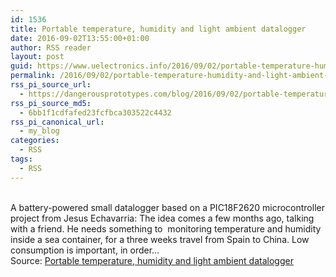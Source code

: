 ```yaml
---
id: 1536
title: Portable temperature, humidity and light ambient datalogger
date: 2016-09-02T13:55:00+01:00
author: RSS reader
layout: post
guid: https://www.uelectronics.info/2016/09/02/portable-temperature-humidity-and-light-ambient-datalogger/
permalink: /2016/09/02/portable-temperature-humidity-and-light-ambient-datalogger/
rss_pi_source_url:
  - https://dangerousprototypes.com/blog/2016/09/02/portable-temperature-humidity-and-light-ambient-datalogger/
rss_pi_source_md5:
  - 6bb1f1cdfafed23fcfbca303522c4432
rss_pi_canonical_url:
  - my_blog
categories:
  - RSS
tags:
  - RSS
---
```

&#013;  
A battery-powered small datalogger based on a PIC18F2620 microcontroller project from Jesus Echavarria: The idea comes a few months ago, talking with a friend. He needs something to  monitoring temperature and humidity inside a sea container, for a three weeks travel from Spain to China. Low consumption is important, in order…&#013;  
Source: <a href="https://dangerousprototypes.com/blog/2016/09/02/portable-temperature-humidity-and-light-ambient-datalogger/" target="_blank">Portable temperature, humidity and light ambient datalogger</a>
